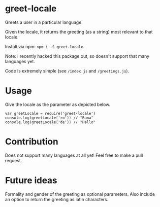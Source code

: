 # greet-locale

Greets a user in a particular language.

Given the locale, it returns the greeting (as a string) most relevant to that locale.

Install via npm: `npm i -S greet-locale`.

Note: I recently hacked this package out, so doesn't support that many languages yet.

Code is extremely simple (see `/index.js` and `/greetings.js`).

# Usage
Give the locale as the parameter as depicted below.

```
var greetLocale = require('greet-locale')
console.log(greetLocale('ro')) // "Buna"
console.log(greetLocale('de')) // "Hallo"
```

# Contribution

Does not support many languages at all yet! Feel free to make a pull request.

# Future ideas

Formality and gender of the greeting as optional parameters.
Also include an option to return the greeting as latin characters.